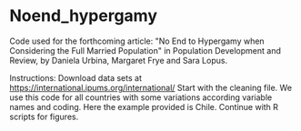 # Noend_hypergamy
Code used for the forthcoming article: "No End to Hypergamy when Considering the Full Married Population" in Population Development and Review, by Daniela Urbina, Margaret Frye and Sara Lopus.

Instructions:
Download data sets at https://international.ipums.org/international/
Start with the cleaning file. We use this code for all countries with some variations according variable names and coding. Here the example provided is Chile.
Continue with R scripts for figures. 
